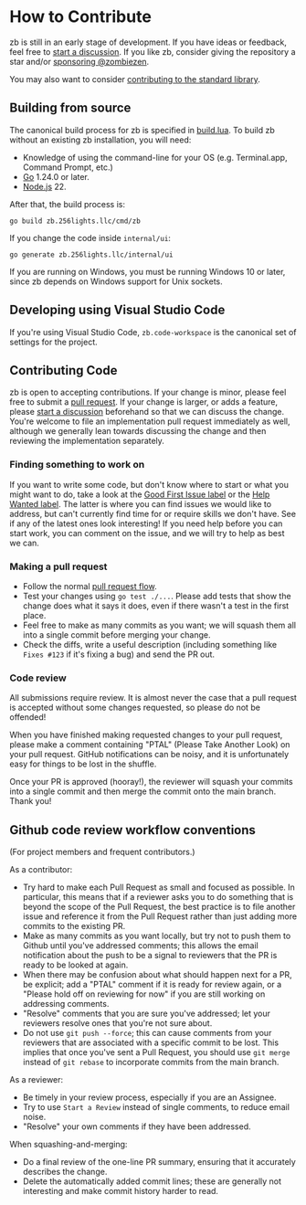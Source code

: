 # How to Contribute

zb is still in an early stage of development.
If you have ideas or feedback, feel free to [start a discussion](https://github.com/256lights/zb/discussions).
If you like zb, consider giving the repository a star
and/or [sponsoring @zombiezen](https://github.com/sponsors/zombiezen).

You may also want to consider
[contributing to the standard library](https://github.com/256lights/zb-stdlib/blob/main/CONTRIBUTING.md).

## Building from source

The canonical build process for zb is specified in [build.lua](build.lua).
To build zb without an existing zb installation, you will need:

- Knowledge of using the command-line for your OS (e.g. Terminal.app, Command Prompt, etc.)
- [Go](https://go.dev/dl/) 1.24.0 or later.
- [Node.js](https://nodejs.org/) 22.

After that, the build process is:

```shell
go build zb.256lights.llc/cmd/zb
```

If you change the code inside `internal/ui`:

```shell
go generate zb.256lights.llc/internal/ui
```

If you are running on Windows, you must be running Windows 10 or later,
since zb depends on Windows support for Unix sockets.

## Developing using Visual Studio Code

If you're using Visual Studio Code,
`zb.code-workspace` is the canonical set of settings for the project.

## Contributing Code

zb is open to accepting contributions.
If your change is minor,
please feel free to submit a [pull request](https://docs.github.com/en/pull-requests/collaborating-with-pull-requests/proposing-changes-to-your-work-with-pull-requests/about-pull-requests).
If your change is larger, or adds a feature,
please [start a discussion](https://github.com/256lights/zb/discussions) beforehand
so that we can discuss the change.
You're welcome to file an implementation pull request immediately as well,
although we generally lean towards discussing the change
and then reviewing the implementation separately.

### Finding something to work on

If you want to write some code,
but don't know where to start or what you might want to do,
take a look at the [Good First Issue label](https://github.com/256lights/zb/labels/good%20first%20issue)
or the [Help Wanted label](https://github.com/256lights/zb/labels/help%20wanted).
The latter is where you can find issues we would like to address,
but can't currently find time for or require skills we don't have.
See if any of the latest ones look interesting!
If you need help before you can start work,
you can comment on the issue,
and we will try to help as best we can.

### Making a pull request

- Follow the normal [pull request flow](https://docs.github.com/en/pull-requests/collaborating-with-pull-requests/proposing-changes-to-your-work-with-pull-requests/creating-a-pull-request).
- Test your changes using `go test ./...`.
  Please add tests that show the change does what it says it does,
  even if there wasn't a test in the first place.
- Feel free to make as many commits as you want;
  we will squash them all into a single commit
  before merging your change.
- Check the diffs, write a useful description
  (including something like `Fixes #123` if it's fixing a bug)
  and send the PR out.

### Code review

All submissions require review.
It is almost never the case that a pull request is accepted without some changes requested,
so please do not be offended!

When you have finished making requested changes to your pull request,
please make a comment containing "PTAL" (Please Take Another Look) on your pull request.
GitHub notifications can be noisy,
and it is unfortunately easy for things to be lost in the shuffle.

Once your PR is approved (hooray!),
the reviewer will squash your commits into a single commit
and then merge the commit onto the main branch.
Thank you!

## Github code review workflow conventions

(For project members and frequent contributors.)

As a contributor:

- Try hard to make each Pull Request as small and focused as possible.
  In particular, this means that if a reviewer asks you to do something
  that is beyond the scope of the Pull Request,
  the best practice is to file another issue
  and reference it from the Pull Request
  rather than just adding more commits to the existing PR.
- Make as many commits as you want locally,
  but try not to push them to Github until you've addressed comments;
  this allows the email notification about the push
  to be a signal to reviewers that the PR is ready to be looked at again.
- When there may be confusion about what should happen next for a PR, be explicit;
  add a "PTAL" comment if it is ready for review again,
  or a "Please hold off on reviewing for now"
  if you are still working on addressing comments.
- "Resolve" comments that you are sure you've addressed;
  let your reviewers resolve ones that you're not sure about.
- Do not use `git push --force`;
  this can cause comments from your reviewers that are associated with a specific commit to be lost.
  This implies that once you've sent a Pull Request,
  you should use `git merge` instead of `git rebase` to incorporate commits from the main branch.

As a reviewer:

- Be timely in your review process, especially if you are an Assignee.
- Try to use `Start a Review` instead of single comments,
  to reduce email noise.
- "Resolve" your own comments if they have been addressed.

When squashing-and-merging:

- Do a final review of the one-line PR summary,
  ensuring that it accurately describes the change.
- Delete the automatically added commit lines;
  these are generally not interesting
  and make commit history harder to read.
